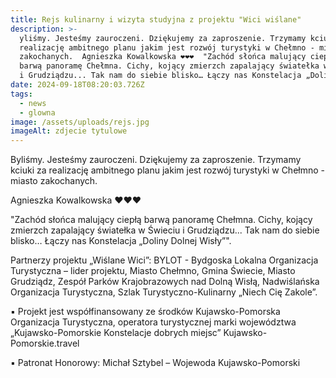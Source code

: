 ```yaml
---
title: Rejs kulinarny i wizyta studyjna z projektu "Wici wiślane"
description: >-
  yliśmy. Jesteśmy zauroczeni. Dziękujemy za zaproszenie. Trzymamy kciuki za
  realizację ambitnego planu jakim jest rozwój turystyki w Chełmno - miasto
  zakochanych.  Agnieszka Kowalkowska ❤️❤️❤️  "Zachód słońca malujący ciepłą
  barwą panoramę Chełmna. Cichy, kojący zmierzch zapalający światełka w Świeciu
  i Grudziądzu... Tak nam do siebie blisko… Łączy nas Konstelacja „Doliny [...]
date: 2024-09-18T08:20:03.726Z
tags:
  - news
  - glowna
image: /assets/uploads/rejs.jpg
imageAlt: zdjecie tytulowe
---
```

Byliśmy. Jesteśmy zauroczeni. Dziękujemy za zaproszenie. Trzymamy kciuki za realizację ambitnego planu jakim jest rozwój turystyki w Chełmno - miasto zakochanych.

Agnieszka Kowalkowska ❤️❤️❤️

"Zachód słońca malujący ciepłą barwą panoramę Chełmna. Cichy, kojący zmierzch zapalający światełka w Świeciu i Grudziądzu... Tak nam do siebie blisko… Łączy nas Konstelacja „Doliny Dolnej Wisły”".  

Partnerzy projektu „Wiślane Wici”: BYLOT - Bydgoska Lokalna Organizacja Turystyczna – lider projektu, Miasto Chełmno, Gmina Świecie, Miasto Grudziądz, Zespół Parków Krajobrazowych nad Dolną Wisłą, Nadwiślańska Organizacja Turystyczna, Szlak Turystyczno-Kulinarny „Niech Cię Zakole”.

▪️ Projekt jest współfinansowany ze środków Kujawsko-Pomorska Organizacja Turystyczna, operatora turystycznej marki województwa „Kujawsko-Pomorskie Konstelacje dobrych miejsc” Kujawsko-Pomorskie.travel 

▪️ Patronat Honorowy: Michał Sztybel – Wojewoda Kujawsko-Pomorski
